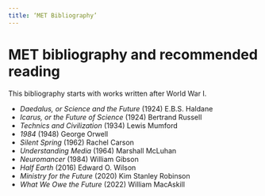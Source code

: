 ```yaml
---
title: ‘MET Bibliography’
---
```


# MET bibliography and recommended reading

This bibliography starts with works written after World War I. 

- *Daedalus, or Science and the Future* (1924) E.B.S. Haldane
- *Icarus, or the Future of Science* (1924) Bertrand Russell
- *Technics and Civilization* (1934) Lewis Mumford
- *1984* (1948) George Orwell
- *Silent Spring* (1962) Rachel Carson
- *Understanding Media* (1964) Marshall McLuhan
- *Neuromancer* (1984) William Gibson
- *Half Earth* (2016) Edward O. Wilson
- *Ministry for the Future* (2020) Kim Stanley Robinson
- *What We Owe the Future* (2022) William MacAskill
